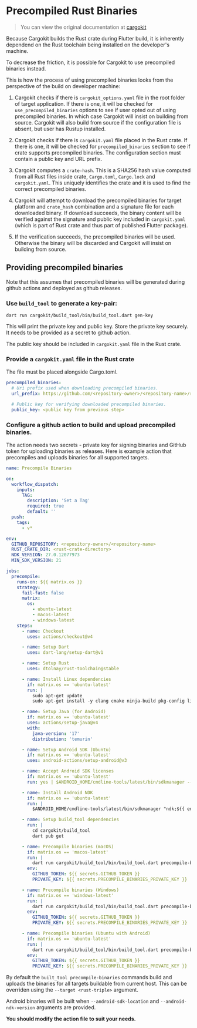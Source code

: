 # Precompiled Rust Binaries

> You can view the original documentation at [cargokit](https://github.com/irondash/cargokit/blob/main/docs/precompiled_binaries.md)

Because Cargokit builds the Rust crate during Flutter build, it is inherently
dependend on the Rust toolchain being installed on the developer's machine.

To decrease the friction, it is possible for Cargokit to use precompiled binaries instead.

This is how the process of using precompiled binaries looks from the perspective of the build on developer machine:

1. Cargokit checks if there is `cargokit_options.yaml` file in the root folder of target application. If there is one, it will be checked for `use_precompiled_binaries` options to see if user opted out of using precompiled binaries. In which case Cargokit will insist on building from source. Cargokit will also build from source if the configuration file is absent, but user has Rustup installed.

2. Cargokit checks if there is `cargokit.yaml` file placed in the Rust crate. If there is one, it will be checked for `precompiled_binaries` section to see if crate supports precompiled binaries. The configuration section must contain a public key and URL prefix.

3. Cargokit computes a `crate-hash`. This is a SHA256 hash value computed from all Rust files inside crate, `Cargo.toml`, `Cargo.lock` and `cargokit.yaml`. This uniquely identifies the crate and it is used to find the correct precompiled binaries.

4. Cargokit will attempt to download the precompiled binaries for target platform and `crate_hash` combination and a signature file for each downloaded binary. If download succeeds, the binary content will be verified against the signature and public key included in `cargokit.yaml` (which is part of Rust crate and thus part of published Flutter package).

5. If the verification succeeds, the precompiled binaries will be used. Otherwise the binary will be discarded and Cargokit will insist on building from source.

## Providing precompiled binaries

Note that this assumes that precompiled binaries will be generated during github actions and deployed as github releases.

### Use `build_tool` to generate a key-pair:

```shell
dart run cargokit/build_tool/bin/build_tool.dart gen-key
```

This will print the private key and public key. Store the private key securely. It needs to be provided as a secret to github action.

The public key should be included in `cargokit.yaml` file in the Rust crate.

### Provide a `cargokit.yaml` file in the Rust crate

The file must be placed alongside Cargo.toml.

```yaml
precompiled_binaries:
  # Uri prefix used when downloading precompiled binaries.
  url_prefix: https://github.com/<repository-owner>/<repository-name>/releases/download/precompiled_

  # Public key for verifying downloaded precompiled binaries.
  public_key: <public key from previous step>
```

### Configure a github action to build and upload precompiled binaries.

The action needs two secrets - private key for signing binaries and GitHub token for uploading binaries as releases. Here is example action that precompiles and uploads binaries for all supported targets.

```yaml
name: Precompile Binaries

on:
  workflow_dispatch:
    inputs:
      TAG:
        description: 'Set a Tag'
        required: true
        default: ''
  push:
    tags:
      - v*

env:
  GITHUB_REPOSITORY: <repository-owner>/<repository-name>
  RUST_CRATE_DIR: <rust-crate-directory>
  NDK_VERSION: 27.0.12077973
  MIN_SDK_VERSION: 21

jobs:
  precompile:
    runs-on: ${{ matrix.os }}
    strategy:
      fail-fast: false
      matrix:
        os:
          - ubuntu-latest
          - macos-latest
          - windows-latest
    steps:
      - name: Checkout
        uses: actions/checkout@v4

      - name: Setup Dart
        uses: dart-lang/setup-dart@v1

      - name: Setup Rust
        uses: dtolnay/rust-toolchain@stable

      - name: Install Linux dependencies
        if: matrix.os == 'ubuntu-latest'
        run: |
          sudo apt-get update
          sudo apt-get install -y clang cmake ninja-build pkg-config libgtk-3-dev liblzma-dev

      - name: Setup Java (for Android)
        if: matrix.os == 'ubuntu-latest'
        uses: actions/setup-java@v4
        with:
          java-version: '17'
          distribution: 'temurin'

      - name: Setup Android SDK (Ubuntu)
        if: matrix.os == 'ubuntu-latest'
        uses: android-actions/setup-android@v3

      - name: Accept Android SDK licenses
        if: matrix.os == 'ubuntu-latest'
        run: yes | $ANDROID_HOME/cmdline-tools/latest/bin/sdkmanager --licenses

      - name: Install Android NDK
        if: matrix.os == 'ubuntu-latest'
        run: |
          $ANDROID_HOME/cmdline-tools/latest/bin/sdkmanager "ndk;${{ env.NDK_VERSION }}"

      - name: Setup build_tool dependencies
        run: |
          cd cargokit/build_tool
          dart pub get

      - name: Precompile binaries (macOS)
        if: matrix.os == 'macos-latest'
        run: |
          dart run cargokit/build_tool/bin/build_tool.dart precompile-binaries -v --manifest-dir=${{ env.RUST_CRATE_DIR }} --repository=${{ env.GITHUB_REPOSITORY }}
        env:
          GITHUB_TOKEN: ${{ secrets.GITHUB_TOKEN }}
          PRIVATE_KEY: ${{ secrets.PRECOMPILE_BINARIES_PRIVATE_KEY }}

      - name: Precompile binaries (Windows)
        if: matrix.os == 'windows-latest'
        run: |
          dart run cargokit/build_tool/bin/build_tool.dart precompile-binaries -v --manifest-dir=${{ env.RUST_CRATE_DIR }} --repository=${{ env.GITHUB_REPOSITORY }}
        env:
          GITHUB_TOKEN: ${{ secrets.GITHUB_TOKEN }}
          PRIVATE_KEY: ${{ secrets.PRECOMPILE_BINARIES_PRIVATE_KEY }}

      - name: Precompile binaries (Ubuntu with Android)
        if: matrix.os == 'ubuntu-latest'
        run: |
          dart run cargokit/build_tool/bin/build_tool.dart precompile-binaries -v --manifest-dir=${{ env.RUST_CRATE_DIR }} --repository=${{ env.GITHUB_REPOSITORY }} --android-sdk-location=$ANDROID_HOME --android-ndk-version=${{ env.NDK_VERSION }} --android-min-sdk-version=${{ env.MIN_SDK_VERSION }}
        env:
          GITHUB_TOKEN: ${{ secrets.GITHUB_TOKEN }}
          PRIVATE_KEY: ${{ secrets.PRECOMPILE_BINARIES_PRIVATE_KEY }}
```

By default the `built_tool precompile-binaries` commands build and uploads the binaries for all targets buildable from current host. This can be overriden using the `--target <rust-triple>` argument.

Android binaries will be built when `--android-sdk-location` and `--android-ndk-version` arguments are provided.

**You should modify the action file to suit your needs.**


